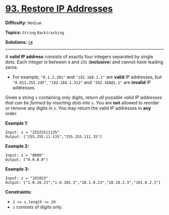 # [93. Restore IP Addresses](https://leetcode.com/problems/restore-ip-addresses/)

**Difficulty:** `Medium`

**Topics:** `String` `Backtracking`

**Solutions:** [`C#`](../../src/csharp/challenges/Problems/RestoreIpAddresses.cs)

---

A **valid IP address** consists of exactly four integers separated by single dots. Each integer is between `0` and `255` (**inclusive**) and cannot have leading zeros.

* For example, `"0.1.2.201"` and `"192.168.1.1"` are **valid** IP addresses, but `"0.011.255.245"`, `"192.168.1.312"` and `"192.168@1.1"` are **invalid** IP addresses.

Given a string `s` containing only digits, return *all possible valid IP addresses that can be formed by inserting dots into* `s`. You are **not** allowed to reorder or remove any digits in `s`. You may return the valid IP addresses in **any** order.

**Example 1:**

```
Input: s = "25525511135"
Output: ["255.255.11.135","255.255.111.35"]
```

**Example 2:**

```
Input: s = "0000"
Output: ["0.0.0.0"]
```

**Example 3:**

```
Input: s = "101023"
Output: ["1.0.10.23","1.0.102.3","10.1.0.23","10.10.2.3","101.0.2.3"]
```

**Constraints:**

* `1 <= s.length <= 20`
* `s` consists of digits only.